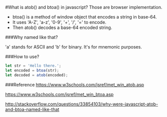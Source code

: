 #What is atob() and btoa() in javascript?
Those are browser implementation.

* btoa() is a method of window object that encodes a string in base-64.
* It uses 'A-Z', 'a-z', '0-9', '+', '/', '=' to encode.
* Then atob() decodes a base-64 encoded string.

###Why named like that?

'a' stands for ASCII and 'b' for binary. It's for mnemonic purposes.

###How to use?

```javascript
let str = 'Hello there.';
let encoded = btoa(str);
let decoded = atob(encoded);
```

###Reference
https://www.w3schools.com/jsref/met_win_atob.asp

https://www.w3schools.com/jsref/met_win_btoa.asp

http://stackoverflow.com/questions/33854103/why-were-javascript-atob-and-btoa-named-like-that
